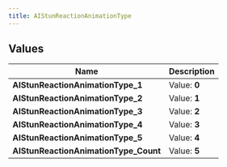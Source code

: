 ```yaml
---
title: AIStunReactionAnimationType
---
```


## Values

| Name | Description |
| ---- | ----------- |
| **AIStunReactionAnimationType\_1** | Value: **0** |
| **AIStunReactionAnimationType\_2** | Value: **1** |
| **AIStunReactionAnimationType\_3** | Value: **2** |
| **AIStunReactionAnimationType\_4** | Value: **3** |
| **AIStunReactionAnimationType\_5** | Value: **4** |
| **AIStunReactionAnimationType\_Count** | Value: **5** |


